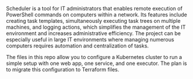 Scheduler is a tool for IT administrators that enables remote execution of PowerShell commands on computers within a network. Its features include creating task templates, simultaneously executing task trees on multiple machines, and logging actions, which simplifies the management of the IT environment and increases administrative efficiency. The project can be especially useful in large IT environments where managing numerous computers requires automation and centralization of tasks.

The files in this repo allow you to configure a Kubernetes cluster to run a simple setup with one web app, one service, and one executor. The plan is to migrate this configuration to Terraform files.
